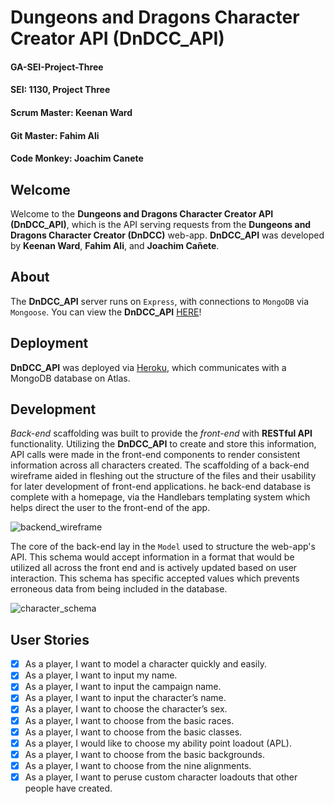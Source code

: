 # Dungeons and Dragons Character Creator API (DnDCC_API)

#### GA-SEI-Project-Three

#### SEI: 1130, Project Three

#### Scrum Master: Keenan Ward

#### Git Master: Fahim Ali

#### Code Monkey: Joachim Canete

## Welcome

Welcome to the **Dungeons and Dragons Character Creator API (DnDCC_API)**, which is the API serving requests from the **Dungeons and Dragons Character Creator (DnDCC)** web-app. **DnDCC_API** was developed by **Keenan Ward**, **Fahim Ali**, and **Joachim Cañete**.

## About

The **DnDCC_API** server runs on `Express`, with connections to `MongoDB` via `Mongoose`. You can view the **DnDCC_API** [HERE](https://dndcc-api.herokuapp.com/)!

## Deployment

**DnDCC_API** was deployed via [Heroku](https://www.heroku.com/), which communicates with a MongoDB database on Atlas.

## Development

_Back-end_ scaffolding was built to provide the _front-end_ with **RESTful API** functionality. Utilizing the **DnDCC_API** to create and store this information, API calls were made in the front-end components to render consistent information across all characters created. The scaffolding of a back-end wireframe aided in fleshing out the structure of the files and their usability for later development of front-end applications. he back-end database is complete with a homepage, via the Handlebars templating system which helps direct the user to the front-end of the app.

![backend_wireframe](https://i.imgur.com/c5wSmus.png)

The core of the back-end lay in the `Model` used to structure the web-app's API. This schema would accept information in a format that would be utilized all across the front end and is actively updated based on user interaction. This schema has specific accepted values which prevents erroneous data from being included in the database.

![character_schema](https://i.imgur.com/qMgF7I7.png)

## User Stories

- [x] As a player, I want to model a character quickly and easily.
- [x] As a player, I want to input my name.
- [x] As a player, I want to input the campaign name.
- [x] As a player, I want to input the character’s name.
- [x] As a player, I want to choose the character’s sex.
- [x] As a player, I want to choose from the basic races.
- [x] As a player, I want to choose from the basic classes.
- [x] As a player, I would like to choose my ability point loadout (APL).
- [x] As a player, I want to choose from the basic backgrounds.
- [x] As a player, I want to choose from the nine alignments.
- [x] As a player, I want to peruse custom character loadouts that other people have created.
